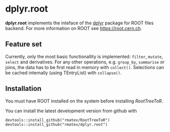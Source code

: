 # dplyr.root
**dplyr.root** implements the inteface of the
[dplyr](https://github.com/hadley/dplyr) package
for ROOT files backend.
For more information on ROOT see https://root.cern.ch.


## Feature set
Currently, only the most basic functionallity is implemented:
`filter`, `mutate`, `select` and derivatives.
For any other operations, e.g. `group_by`, `summarise` or joins, the data has
to be first read in memory with `collect()`.
Selections can be cached internally (using TEntryList) with `collapse()`.

## Installation
You must have ROOT installed on the system before installing *RootTreeToR*.

You can install the latest development version from github with
```{r}
devtools::install_github("rmatev/RootTreeToR")
devtools::install_github("rmatev/dplyr.root")
```
